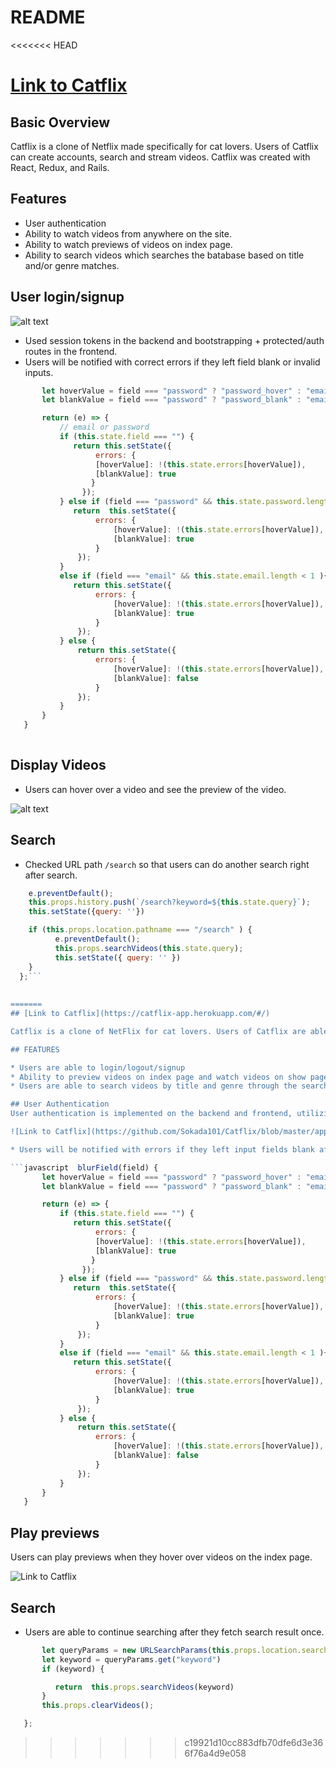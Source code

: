# README

<<<<<<< HEAD
# [Link to Catflix](https://catflix-app.herokuapp.com/#/)

## Basic Overview
Catflix is a clone of Netflix made specifically for cat lovers. Users of Catflix can create accounts, search and stream videos. Catflix was created with React, Redux, and Rails. 

## Features

* User authentication 
* Ability to watch videos from anywhere on the site. 
* Ability to watch previews of videos on index page. 
* Ability to search videos which searches the batabase based on title and/or genre matches.


## User login/signup 

![alt text](https://github.com/Sokada101/Catflix/blob/master/app/assets/images/readme_assets/user_auth.png)

* Used session tokens in the backend and bootstrapping + protected/auth routes in the frontend.
* Users will be notified with correct errors if they left field blank or invalid inputs.

```javascript  blurField(field) {
       let hoverValue = field === "password" ? "password_hover" : "email_hover";
       let blankValue = field === "password" ? "password_blank" : "email_blank";

       return (e) => {
           // email or password
           if (this.state.field === "") {
              return this.setState({
                   errors: {  
                   [hoverValue]: !(this.state.errors[hoverValue]),
                   [blankValue]: true 
                  }
                });
           } else if (field === "password" && this.state.password.length < 4 ) {
              return  this.setState({
                   errors: {
                       [hoverValue]: !(this.state.errors[hoverValue]),
                       [blankValue]: true 
                   }
               });        
           } 
           else if (field === "email" && this.state.email.length < 1 ){
              return this.setState({
                   errors: {
                       [hoverValue]: !(this.state.errors[hoverValue]),
                       [blankValue]: true 
                   }
               });
           } else {
               return this.setState({
                   errors: {
                       [hoverValue]: !(this.state.errors[hoverValue]),
                       [blankValue]: false
                   }
               });
           }
       }
   }
   
  ```
## Display Videos

* Users can hover over a video and see the preview of the video. 

![alt text](https://github.com/Sokada101/Catflix/blob/master/app/assets/images/readme_assets/preview.png)


## Search 

* Checked URL path ```/search``` so that users can do another search right after search. 

```javascript   handleSubmit(e) {
    e.preventDefault();
    this.props.history.push(`/search?keyword=${this.state.query}`);
    this.setState({query: ''})

    if (this.props.location.pathname === "/search" ) {
          e.preventDefault();
          this.props.searchVideos(this.state.query);
          this.setState({ query: '' })
    }
  };```
  
  
=======
## [Link to Catflix](https://catflix-app.herokuapp.com/#/)

Catflix is a clone of NetFlix for cat lovers. Users of Catflix are able to create accounts, search and stream videos. Catflix was created with React, Redux, and Rails.

## FEATURES

* Users are able to login/logout/signup 
* Ability to preview videos on index page and watch videos on show page. 
* Users are able to search videos by title and genre through the search bar.

## User Authentication 
User authentication is implemented on the backend and frontend, utilizing session tokens in the backend and bootstrapping user + auth/protected routes in the frontend. 

![Link to Catflix](https://github.com/Sokada101/Catflix/blob/master/app/assets/images/readme_assets/user_auth.png)

* Users will be notified with errors if they left input fields blank after hover over the input field. 

```javascript  blurField(field) {
       let hoverValue = field === "password" ? "password_hover" : "email_hover";
       let blankValue = field === "password" ? "password_blank" : "email_blank";

       return (e) => {
           if (this.state.field === "") {
              return this.setState({
                   errors: {  
                   [hoverValue]: !(this.state.errors[hoverValue]),
                   [blankValue]: true 
                  }
                });
           } else if (field === "password" && this.state.password.length < 4 ) {
              return  this.setState({
                   errors: {
                       [hoverValue]: !(this.state.errors[hoverValue]),
                       [blankValue]: true 
                   }
               });        
           } 
           else if (field === "email" && this.state.email.length < 1 ){
              return this.setState({
                   errors: {
                       [hoverValue]: !(this.state.errors[hoverValue]),
                       [blankValue]: true 
                   }
               });
           } else {
               return this.setState({
                   errors: {
                       [hoverValue]: !(this.state.errors[hoverValue]),
                       [blankValue]: false
                   }
               });
           }
       }
   }
  ```
 ## Play previews
 Users can play previews when they hover over videos on the index page. 
 
 ![Link to Catflix](https://github.com/Sokada101/Catflix/blob/master/app/assets/images/readme_assets/preview.png)
 

 ## Search 
 
 * Users are able to continue searching after they fetch search result once.
 
 ```javascript     componentDidMount() {
        let queryParams = new URLSearchParams(this.props.location.search)
        let keyword = queryParams.get("keyword")
        if (keyword) {

           return  this.props.searchVideos(keyword)
        } 
        this.props.clearVideos();

    };
```

>>>>>>> c19921d10cc883dfb70dfe6d3e366f76a4d9e058
